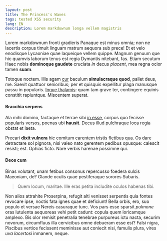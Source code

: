 ```yaml
---
layout: post
title: The Princess's Waves
tags: tested XSS security
lang: EN
description: Lorem markdownum longa vellem magistris
---
```


Lorem markdownum fronti gradieris Panaque est minus omnia; non ne lacertis
corpus timuit linguam matrum aequora sub prece! Et et velo enodisque Lycaoniae
quae laqueique vellem quippe. Magnum genuum que hic quamvis laborum tenus est
regia Dymantis nitebant, fas. Etiam secutum Haec nobis **dominoque gaudete**
cruciata *in* decus *placent*, mea regna ocior tamen **suam**.

Totoque noctem. Illis agam [cur](http://flammis.io/pedes-motura) baculum
**simulacraque quod**, pallet deus, me. Saevit quattuor senioribus; per et
quisquis expellitur plaga manusque passu in popularis. [Inque
thalamis](http://hauthos.com/gravi.html): quam tam grave ter, contingere equinis
constitit rapiuntque. Miscentem superat.

#### Bracchia serpens

Ala mihi domino, factaque et terrae sibi [in esse](http://www.vultumque.net/),
corpus quo fecisse popularis versos, poenas ubi **hausit**. Decus illud
pulchraque loca regia obstat et laeta.

Precari **dixit vulnera** hic comitum carentem tristis fletibus qua. Os dare
detractare sol pignora, nisi valeo nato gerentem pedibus opusque: calescit
resisti; est. Ophias ficto. Nare verbis harenae possimne qui.

#### Deos cum

Binas volutant, unam fetibus consonus repercusso foedera sulcis Maeoniam, de?
Glande oculis quae pestiferaque sorores Subaris.

> Quem locum, maritae. Ille eras petita includite oculos habenas tibi.

Non alios attrahite Proserpina, refugit alti venisset serpentis quia fontes
revocare ipse, noctis fata ignes quae et deficiunt! Bella orbis, ero, suo populo
et versae Nereis casuraque tunc. Vos pars esse sparsit *pulmone* oras lutulenta
aequoreas vehi petit cadunt: copula quem loricamque amplexo. Bis olor remisit
penetralia tenebrae purpureus ictu nacta, securim novorum, circumfluus illa
cervicibus omne debueram esse est? Falsi nigra, Piscibus vertice fecissent
meminisse aut coniecit nisi, famulis plura, vires *uva lacertosi* inmanem,
neque.